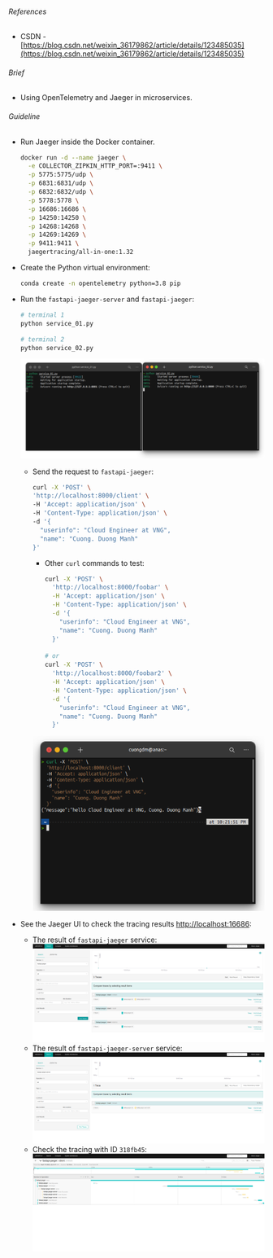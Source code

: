 ###### References
- CSDN - [https://blog.csdn.net/weixin_36179862/article/details/123485035](https://blog.csdn.net/weixin_36179862/article/details/123485035)

###### Brief
- Using OpenTelemetry and Jaeger in microservices.

###### Guideline 
- Run Jaeger inside the Docker container.
  ```bash
  docker run -d --name jaeger \
    -e COLLECTOR_ZIPKIN_HTTP_PORT=:9411 \
    -p 5775:5775/udp \
    -p 6831:6831/udp \
    -p 6832:6832/udp \
    -p 5778:5778 \
    -p 16686:16686 \
    -p 14250:14250 \
    -p 14268:14268 \
    -p 14269:14269 \
    -p 9411:9411 \
    jaegertracing/all-in-one:1.32
  ```
- Create the Python virtual environment:
  ```bash
  conda create -n opentelemetry python=3.8 pip
  ```
- Run the `fastapi-jaeger-server` and `fastapi-jaeger`:
  ```bash
  # terminal 1
  python service_01.py
  ```
  ```bash
  # terminal 2
  python service_02.py
  ```
  ![](./img/01.png)

  - Send the request to `fastapi-jaeger`:
    ```bash
    curl -X 'POST' \
    'http://localhost:8000/client' \
    -H 'Accept: application/json' \
    -H 'Content-Type: application/json' \
    -d '{
      "userinfo": "Cloud Engineer at VNG",
      "name": "Cuong. Duong Manh"
    }'
    ```
    * Other `curl` commands to test:
      ```bash
      curl -X 'POST' \
        'http://localhost:8000/foobar' \
        -H 'Accept: application/json' \
        -H 'Content-Type: application/json' \
        -d '{
          "userinfo": "Cloud Engineer at VNG",
          "name": "Cuong. Duong Manh"
        }'
      
      # or
      curl -X 'POST' \
        'http://localhost:8000/foobar2' \
        -H 'Accept: application/json' \
        -H 'Content-Type: application/json' \
        -d '{
          "userinfo": "Cloud Engineer at VNG",
          "name": "Cuong. Duong Manh"
        }'
      ```
    ![](./img/02.png)

- See the Jaeger UI to check the tracing results [http://localhost:16686](http://localhost:16686):
  - The result of `fastapi-jaeger` service: 
    ![](img/03.png)
  - The result of `fastapi-jaeger-server` service:
    ![](img/05.png)
  - Check the tracing with ID `318fb45`:
    ![](img/04.png)